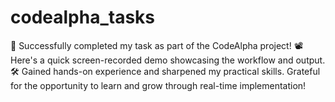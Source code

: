 # codealpha_tasks
🚀 Successfully completed my task as part of the CodeAlpha project! 📽️ Here's a quick screen-recorded demo showcasing the workflow and output. 🛠️ Gained hands-on experience and sharpened my practical skills. Grateful for the opportunity to learn and grow through real-time implementation!
